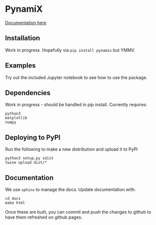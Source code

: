 # PynamiX

[Documentation here](https://pages.github.sydney.edu.au/scigem/pynamix/build/html/index.html)

## Installation
Work in progress. Hopefully via `pip install pynamix` but YMMV.

## Examples
Try out the included Jupyter notebook to see how to use the package.

## Dependencies
Work in progress - should be handled in pip install. Currently requires:
```
python3
matplotlib
numpy
```

## Deploying to PyPI
Run the following to make a new distribution and upload it to PyPI
```
python3 setup.py sdist
twine upload dist/*
```

## Documentation

We use `sphinx` to manage the docs. Update documentation with:
```
cd docs
make html
```
Once these are built, you can commit and push the changes to github to have them refreshed on github pages.
